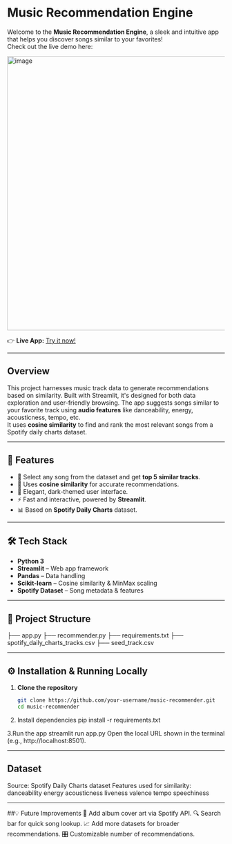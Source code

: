 #  Music Recommendation Engine

Welcome to the **Music Recommendation Engine**, a sleek and intuitive app that helps you discover songs similar to your favorites!  
Check out the live demo here:

<img width="1365" height="635" alt="image" src="https://github.com/user-attachments/assets/f7e124c9-fac0-4369-886e-1b6790fb79c7" />


👉 **Live App:** [Try it now!](https://real-time-music-recommendation-engine-vrtr9pliztjzpg3ahygjs4.streamlit.app/)

---

##  Overview

This project harnesses music track data to generate recommendations based on similarity. Built with Streamlit, it's designed for both data exploration and user-friendly browsing.
The app suggests songs similar to your favorite track using **audio features** like danceability, energy, acousticness, tempo, etc.  
It uses **cosine similarity** to find and rank the most relevant songs from a Spotify daily charts dataset.

---

## 📌 Features
- 🎼 Select any song from the dataset and get **top 5 similar tracks**.
- 🎯 Uses **cosine similarity** for accurate recommendations.
- 🎨 Elegant, dark-themed user interface.
- ⚡ Fast and interactive, powered by **Streamlit**.
- 📊 Based on **Spotify Daily Charts** dataset.

---

## 🛠️ Tech Stack
- **Python 3**
- **Streamlit** – Web app framework
- **Pandas** – Data handling
- **Scikit-learn** – Cosine similarity & MinMax scaling
- **Spotify Dataset** – Song metadata & features

---

## 📂 Project Structure
├── app.py 
├── recommender.py 
├── requirements.txt 
├── spotify_daily_charts_tracks.csv 
├── seed_track.csv 

---


## ⚙️ Installation & Running Locally
1. **Clone the repository**  
   ```bash
   git clone https://github.com/your-username/music-recommender.git
   cd music-recommender

2. Install dependencies
pip install -r requirements.txt

3.Run the app
streamlit run app.py
Open the local URL shown in the terminal (e.g., http://localhost:8501).


---

## Dataset
Source: Spotify Daily Charts dataset Features used for similarity:
danceability
energy
acousticness
liveness
valence
tempo
speechiness

---

##💡 Future Improvements
🎨 Add album cover art via Spotify API.
🔍 Search bar for quick song lookup.
📈 Add more datasets for broader recommendations.
🎛 Customizable number of recommendations.



